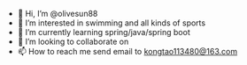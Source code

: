 - 👋 Hi, I’m @olivesun88
- 👀 I’m interested in swimming and all kinds of sports
- 🌱 I’m currently learning spring/java/spring boot
- 💞️ I’m looking to collaborate on 
- 📫 How to reach me send email to kongtao113480@163.com

<!---
olivesun88/olivesun88 is a ✨ special ✨ repository because its `README.md` (this file) appears on your GitHub profile.
You can click the Preview link to take a look at your changes.
--->
